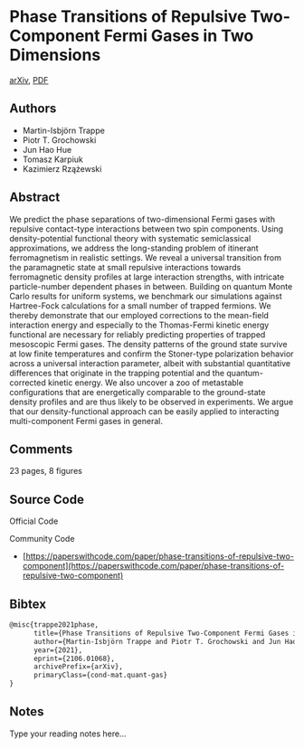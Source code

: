 
# Phase Transitions of Repulsive Two-Component Fermi Gases in Two Dimensions

[arXiv](https://arxiv.org/abs/2106.01068), [PDF](https://arxiv.org/pdf/2106.01068.pdf)

## Authors

- Martin-Isbjörn Trappe
- Piotr T. Grochowski
- Jun Hao Hue
- Tomasz Karpiuk
- Kazimierz Rzążewski

## Abstract

We predict the phase separations of two-dimensional Fermi gases with repulsive contact-type interactions between two spin components. Using density-potential functional theory with systematic semiclassical approximations, we address the long-standing problem of itinerant ferromagnetism in realistic settings. We reveal a universal transition from the paramagnetic state at small repulsive interactions towards ferromagnetic density profiles at large interaction strengths, with intricate particle-number dependent phases in between. Building on quantum Monte Carlo results for uniform systems, we benchmark our simulations against Hartree-Fock calculations for a small number of trapped fermions. We thereby demonstrate that our employed corrections to the mean-field interaction energy and especially to the Thomas-Fermi kinetic energy functional are necessary for reliably predicting properties of trapped mesoscopic Fermi gases. The density patterns of the ground state survive at low finite temperatures and confirm the Stoner-type polarization behavior across a universal interaction parameter, albeit with substantial quantitative differences that originate in the trapping potential and the quantum-corrected kinetic energy. We also uncover a zoo of metastable configurations that are energetically comparable to the ground-state density profiles and are thus likely to be observed in experiments. We argue that our density-functional approach can be easily applied to interacting multi-component Fermi gases in general.

## Comments

23 pages, 8 figures

## Source Code

Official Code



Community Code

- [https://paperswithcode.com/paper/phase-transitions-of-repulsive-two-component](https://paperswithcode.com/paper/phase-transitions-of-repulsive-two-component)

## Bibtex

```tex
@misc{trappe2021phase,
      title={Phase Transitions of Repulsive Two-Component Fermi Gases in Two Dimensions}, 
      author={Martin-Isbjörn Trappe and Piotr T. Grochowski and Jun Hao Hue and Tomasz Karpiuk and Kazimierz Rzążewski},
      year={2021},
      eprint={2106.01068},
      archivePrefix={arXiv},
      primaryClass={cond-mat.quant-gas}
}
```

## Notes

Type your reading notes here...

